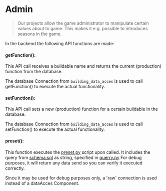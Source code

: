 # Admin
> Our projects allow the game administrator to manipulate certain values about to game. This makes it e.g. possible to introduces seasons in the game.

In the backend the following API functions are made:

#### getFunction():

This API call receives a buildable name and returns the current (production) function from the database.

The database Connection from ```building_data_acces``` is used to call getFunction() to execute the actual functionality.

#### setFunction():

This API call sets a new (production) function for a certain buildable in the database. 

The database Connection from ```building_data_acces``` is used to call setFunction() to execute the actual functionality.

#### preset():

This function executes the [preset.py](../../src/preset.py) script upon called. It includes the query from [schema.sql](../../sql/schema.sql) as string, specified in [querry.py](../../src/querry.py)
For debug purposes, it will return any data send so you can verify it executed correctly.

Since it may be used for debug purposes only, a 'raw' connection is used instead of a dataAcces Component.
